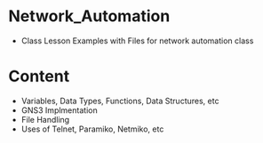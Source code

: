 # Network_Automation

- Class Lesson Examples with Files for network automation class 

# Content

- Variables, Data Types, Functions, Data Structures, etc
- GNS3 Implmentation 
- File Handling
- Uses of Telnet, Paramiko, Netmiko, etc
